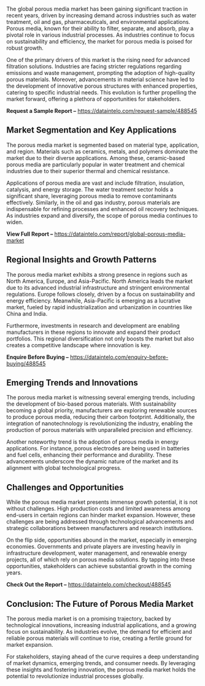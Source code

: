 The global porous media market has been gaining significant traction in recent years, driven by increasing demand across industries such as water treatment, oil and gas, pharmaceuticals, and environmental applications. Porous media, known for their ability to filter, separate, and absorb, play a pivotal role in various industrial processes. As industries continue to focus on sustainability and efficiency, the market for porous media is poised for robust growth.

One of the primary drivers of this market is the rising need for advanced filtration solutions. Industries are facing stricter regulations regarding emissions and waste management, prompting the adoption of high-quality porous materials. Moreover, advancements in material science have led to the development of innovative porous structures with enhanced properties, catering to specific industrial needs. This evolution is further propelling the market forward, offering a plethora of opportunities for stakeholders.

**Request a Sample Report –** https://dataintelo.com/request-sample/488545

## Market Segmentation and Key Applications

The porous media market is segmented based on material type, application, and region. Materials such as ceramics, metals, and polymers dominate the market due to their diverse applications. Among these, ceramic-based porous media are particularly popular in water treatment and chemical industries due to their superior thermal and chemical resistance.

Applications of porous media are vast and include filtration, insulation, catalysis, and energy storage. The water treatment sector holds a significant share, leveraging porous media to remove contaminants effectively. Similarly, in the oil and gas industry, porous materials are indispensable for refining processes and enhanced oil recovery techniques. As industries expand and diversify, the scope of porous media continues to widen.

**View Full Report –** https://dataintelo.com/report/global-porous-media-market

## Regional Insights and Growth Patterns

The porous media market exhibits a strong presence in regions such as North America, Europe, and Asia-Pacific. North America leads the market due to its advanced industrial infrastructure and stringent environmental regulations. Europe follows closely, driven by a focus on sustainability and energy efficiency. Meanwhile, Asia-Pacific is emerging as a lucrative market, fueled by rapid industrialization and urbanization in countries like China and India.

Furthermore, investments in research and development are enabling manufacturers in these regions to innovate and expand their product portfolios. This regional diversification not only boosts the market but also creates a competitive landscape where innovation is key.

**Enquire Before Buying –** https://dataintelo.com/enquiry-before-buying/488545

## Emerging Trends and Innovations

The porous media market is witnessing several emerging trends, including the development of bio-based porous materials. With sustainability becoming a global priority, manufacturers are exploring renewable sources to produce porous media, reducing their carbon footprint. Additionally, the integration of nanotechnology is revolutionizing the industry, enabling the production of porous materials with unparalleled precision and efficiency.

Another noteworthy trend is the adoption of porous media in energy applications. For instance, porous electrodes are being used in batteries and fuel cells, enhancing their performance and durability. These advancements underscore the dynamic nature of the market and its alignment with global technological progress.

## Challenges and Opportunities

While the porous media market presents immense growth potential, it is not without challenges. High production costs and limited awareness among end-users in certain regions can hinder market expansion. However, these challenges are being addressed through technological advancements and strategic collaborations between manufacturers and research institutions.

On the flip side, opportunities abound in the market, especially in emerging economies. Governments and private players are investing heavily in infrastructure development, water management, and renewable energy projects, all of which rely on porous media solutions. By tapping into these opportunities, stakeholders can achieve substantial growth in the coming years.

**Check Out the Report –** https://dataintelo.com/checkout/488545

## Conclusion: The Future of Porous Media Market

The porous media market is on a promising trajectory, backed by technological innovations, increasing industrial applications, and a growing focus on sustainability. As industries evolve, the demand for efficient and reliable porous materials will continue to rise, creating a fertile ground for market expansion.

For stakeholders, staying ahead of the curve requires a deep understanding of market dynamics, emerging trends, and consumer needs. By leveraging these insights and fostering innovation, the porous media market holds the potential to revolutionize industrial processes globally.
